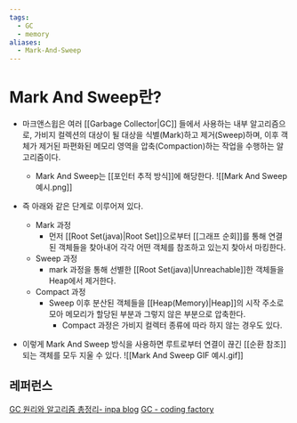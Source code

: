 ```yaml
---
tags:
  - GC
  - memory
aliases:
  - Mark-And-Sweep
---
```

# Mark And Sweep란?
- 마크앤스윕은 여러 [[Garbage Collector|GC]] 들에서 사용하는 내부 알고리즘으로, 가비지 컬렉션의 대상이 될 대상을 식별(Mark)하고 제거(Sweep)하며, 이후 객체가 제거된 파편화된 메모리 영역을 압축(Compaction)하는 작업을 수행하는 알고리즘이다.
	- Mark And Sweep는 [[포인터 추적 방식]]에 해당한다.
![[Mark And Sweep 예시.png]]

- 즉 아래와 같은 단계로 이루어져 있다.
	- Mark 과정  
		- 먼저 [[Root Set(java)|Root Set]]으로부터 [[그래프 순회]]를 통해 연결된 객체들을 찾아내어 각각 어떤 객체를 참조하고 있는지 찾아서 마킹한다.
	- Sweep 과정
		- mark 과정을 통해 선별한 [[Root Set(java)|Unreachable]]한 객체들을 Heap에서 제거한다.
	- Compact 과정
		- Sweep 이후 분산된 객체들을 [[Heap(Memory)|Heap]]의 시작 주소로 모아 메모리가 할당된 부분과 그렇지 않은 부분으로 압축한다.
			- Compact 과정은 가비지 컬렉터 종류에 따라 하지 않는 경우도 있다. 
- 이렇게 Mark And Sweep 방식을 사용하면 루트로부터 연결이 끊긴 [[순환 참조]]되는 객체를 모두 지울 수 있다. 
![[Mark And Sweep GIF 예시.gif]]

## 레퍼런스
[GC 원리와 알고리즘 총정리- inpa blog](https://inpa.tistory.com/entry/JAVA-%E2%98%95-%EA%B0%80%EB%B9%84%EC%A7%80-%EC%BB%AC%EB%A0%89%EC%85%98GC-%EB%8F%99%EC%9E%91-%EC%9B%90%EB%A6%AC-%EC%95%8C%EA%B3%A0%EB%A6%AC%EC%A6%98-%F0%9F%92%AF-%EC%B4%9D%EC%A0%95%EB%A6%AC)
[GC - coding factory](https://coding-factory.tistory.com/829)